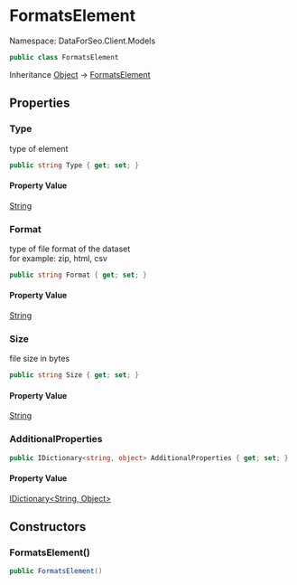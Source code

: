 # FormatsElement

Namespace: DataForSeo.Client.Models

```csharp
public class FormatsElement
```

Inheritance [Object](https://docs.microsoft.com/en-us/dotnet/api/system.object) → [FormatsElement](./dataforseo.client.models.formatselement.md)

## Properties

### **Type**

type of element

```csharp
public string Type { get; set; }
```

#### Property Value

[String](https://docs.microsoft.com/en-us/dotnet/api/system.string)<br>

### **Format**

type of file format of the dataset
 <br>for example: zip, html, csv

```csharp
public string Format { get; set; }
```

#### Property Value

[String](https://docs.microsoft.com/en-us/dotnet/api/system.string)<br>

### **Size**

file size in bytes

```csharp
public string Size { get; set; }
```

#### Property Value

[String](https://docs.microsoft.com/en-us/dotnet/api/system.string)<br>

### **AdditionalProperties**

```csharp
public IDictionary<string, object> AdditionalProperties { get; set; }
```

#### Property Value

[IDictionary&lt;String, Object&gt;](https://docs.microsoft.com/en-us/dotnet/api/system.collections.generic.idictionary-2)<br>

## Constructors

### **FormatsElement()**

```csharp
public FormatsElement()
```
